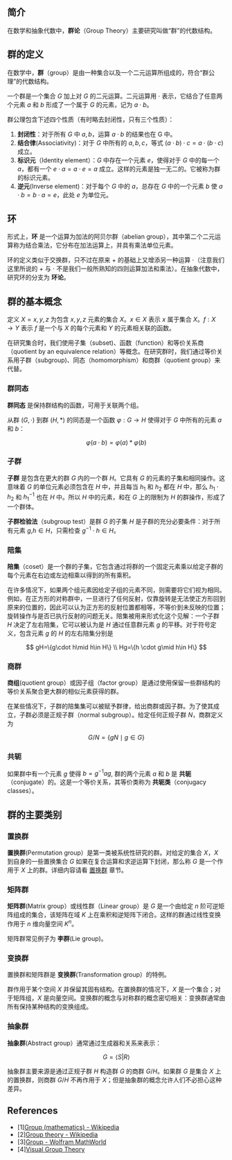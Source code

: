 ## 简介

在数学和抽象代数中，**群论**（Group Theory）主要研究叫做“群”的代数结构。

## 群的定义

在数学中，**群**（group）是由一种集合以及一个二元运算所组成的，符合“群公理”的代数结构。

一个群是一个集合 $G$ 加上对 $G$ 的二元运算。二元运算用 $\cdot$ 表示，它结合了任意两个元素 $a$ 和 $b$ 形成了一个属于 $G$ 的元素，记为 $a\cdot b$。

群公理包含下述四个性质（有时略去封闭性，只有三个性质）：

1. **封闭性**：对于所有 $G$ 中 $a, b$，运算 $a·b$ 的结果也在 G 中。
2. **结合律**(Associativity)：对于 $G$ 中所有的 $a, b, c$，等式 $(a \cdot b)\cdot c = a \cdot (b \cdot c)$ 成立。
3. **标识元**（Identity element）：$G$ 中存在一个元素 $e$，使得对于 $G$ 中的每一个 $a$，都有一个 $e \cdot a=a\cdot e=a$ 成立。这样的元素是独一无二的。它被称为群的标识元素。
4. **逆元**(Inverse element)：对于每个 $G$ 中的 $a$，总存在 $G$ 中的一个元素 $b$ 使 $a \cdot b = b \cdot a = e$，此处 $e$ 为单位元。

## 环

形式上，**环** 是一个运算为加法的阿贝尔群（abelian group），其中第二个二元运算称为结合乘法，它分布在加法运算上，并具有乘法单位元素。

环的定义类似于交换群，只不过在原来 $+$ 的基础上又增添另一种运算 $\cdot$（注意我们这里所说的 $+$ 与 $\cdot$ 不是我们一般所熟知的四则运算加法和乘法）。在抽象代数中，研究环的分支为 **环论**。

## 群的基本概念

定义 $X={x,y,z}$ 为包含 $x, y, z$ 元素的集合 $X$。$x \in X$ 表示 $x$ 属于集合 $X$。$f:X\to Y$ 表示 $f$ 是一个与 $X$ 的每个元素和 $Y$ 的元素相关联的函数。

在研究集合时，我们使用子集（subset)、函数（function）和等价关系商（quotient by an equivalence relation）等概念。在研究群时，我们通过等价关系用子群（subgroup)、同态（homomorphism）和商群（quotient group）来代替。

### 群同态

**群同态** 是保持群结构的函数，可用于关联两个组。

从群 $(G,\cdot)$ 到群 $(H,*)$ 的同态是一个函数 $\varphi :G\to H$ 使得对于 $G$ 中所有的元素 $a$ 和 $b$：

$$
\varphi (a\cdot b)=\varphi (a)*\varphi (b) 
$$

### 子群

**子群** 是包含在更大的群 $G$ 内的一个群 $H$。它具有 $G$ 的元素的子集和相同操作。这意味着 $G$ 的单位元素必须包含在 $H$ 中，并且每当 $h_{1}$ 和 $h_{2}$ 都在 $H$ 中，那么 $h_{1}\cdot h_{2}$ 和 $h_{1}^{-1}$ 也在 $H$ 中。所以 $H$ 中的元素，和在 $G$ 上的限制为 $H$ 的群操作，形成了一个群体。

**子群检验法**（subgroup test）是群 $G$ 的子集 $H$ 是子群的充分必要条件：对于所有元素 $g$,$h \in H$，只需检查 $g^{-1}\cdot h\in H$。

### 陪集

**陪集**（coset）是一个群的子集，它包含通过将群的一个固定元素乘以给定子群的每个元素在右边或左边相乘以得到的所有乘积。

在许多情况下，如果两个组元素因给定子组的元素不同，则需要将它们视为相同。例如，在正方形的对称群中，一旦进行了任何反射，仅靠旋转是无法使正方形回到原来的位置的，因此可以认为正方形的反射位置都相等，不等价到未反映的位置；旋转操作与是否已执行反射的问题无关。陪集被用来形式化这个见解：一个子群 $H$ 决定了左右陪集，它可以被认为是 $H$ 通过任意群元素 $g$ 的平移。对于符号定义，包含元素 $g$ 的 $H$ 的左右陪集分别是

$$
gH=\{g\cdot h\mid h\in H\} \\
Hg=\{h \cdot g\mid h\in H\}
$$

### 商群

**商组**(quotient group）或因子组（factor group）是通过使用保留一些群结构的等价关系聚合更大群的相似元素获得的群。

在某些情况下，子群的陪集集可以被赋予群律，给出商群或因子群。为了使其成立，子群必须是正规子群（normal subgroup）。给定任何正规子群 $N$，商群定义为

$$
G/N=\{gN\mid g\in G\}
$$

### 共轭

如果群中有一个元素 $g$ 使得 $b=g^{-1}ag$, 群的两个元素 $a$ 和 $b$ 是 **共轭**（conjugate）的。这是一个等价关系，其等价类称为 **共轭类**（conjugacy classes）。

## 群的主要类别

### 置换群

**置换群**(Permutation group）是第一类被系统性研究的群。对给定的集合 $X$，$X$ 到自身的一些置换集合 $G$ 如果在复合运算和求逆运算下封闭，那么称 $G$ 是一个作用于 $X$ 上的群。详细内容请看 [置换群](./permutation-group.md) 章节。

### 矩阵群

**矩阵群**(Matrix group）或线性群（Linear group）是 $G$ 是一个由给定 $n$ 阶可逆矩阵组成的集合，该矩阵在域 $K$ 上在乘积和逆矩阵下闭合。这样的群通过线性变换作用于 $n$ 维向量空间 $K^{n}$。

矩阵群常见例子为 **李群**(Lie group)。

### 变换群

置换群和矩阵群是 **变换群**(Transformation group）的特例。

群作用于某个空间 $X$ 并保留其固有结构。在置换群的情况下，$X$ 是一个集合；对于矩阵组，$X$ 是向量空间。变换群的概念与对称群的概念密切相关：变换群通常由所有保持某种结构的变换组成。

### 抽象群

**抽象群**(Abstract group）通常通过生成器和关系来表示：

$$
G=\langle S|R\rangle
$$

抽象群主要来源是通过正规子群 $H$ 构造群 $G$ 的商群 $G/H$。如果群 $G$ 是集合 $X$ 上的置换群，则商群 $G/H$ 不再作用于 $X$；但是抽象群的概念允许人们不必担心这种差异。

## References

- [1][Group (mathematics) - Wikipedia](<https://en.wikipedia.org/wiki/Group_(mathematics)>)
- [2][Group theory - Wikipedia](<https://en.wikipedia.org/wiki/Group_theory>)
- [3][Group - Wolfram MathWorld](<https://mathworld.wolfram.com/Group.html>)
- [4][Visual Group Theory](<https://www.youtube.com/playlist?list=PLwV-9DG53NDxU337smpTwm6sef4x-SCLv>)
